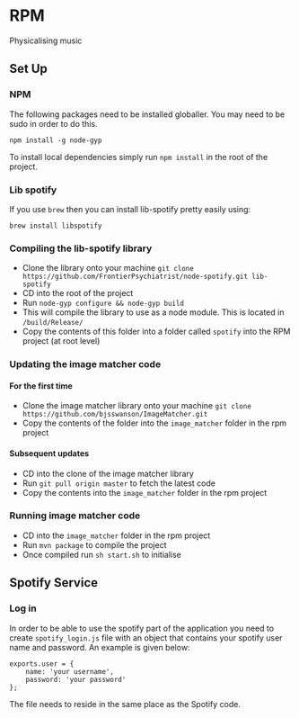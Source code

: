 # RPM

Physicalising music

## Set Up

### NPM
The following packages need to be installed globaller. You may need to be sudo in order to do this.

`npm install -g node-gyp`

To install local dependencies simply run `npm install` in the root of the project.

### Lib spotify
If you use `brew` then you can install lib-spotify pretty easily using:

`brew install libspotify`

### Compiling the lib-spotify library
* Clone the library onto your machine
`git clone https://github.com/FrontierPsychiatrist/node-spotify.git lib-spotify`
* CD into the root of the project
* Run `node-gyp configure && node-gyp build`
* This will compile the library to use as a node module. This is located in `/build/Release/`
* Copy the contents of this folder into a folder called `spotify` into the RPM project (at root level)

### Updating the image matcher code

#### For the first time
* Clone the image matcher library onto your machine
`git clone https://github.com/bjsswanson/ImageMatcher.git`
* Copy the contents of the folder into the `image_matcher` folder in the rpm project

#### Subsequent updates
* CD into the clone of the image matcher library
* Run `git pull origin master` to fetch the latest code
* Copy the contents into the `image_matcher` folder in the rpm project

### Running image matcher code
* CD into the `image_matcher` folder in the rpm project
* Run `mvn package` to compile the project
* Once compiled run `sh start.sh` to initialise


## Spotify Service
### Log in
In order to be able to use the spotify part of the application you need to create `spotify_login.js` file
with an object that contains your spotify user name and password. An example is given below:

	exports.user = {
		name: 'your username',
		password: 'your password'
	};

The file needs to reside in the same place as the Spotify code.